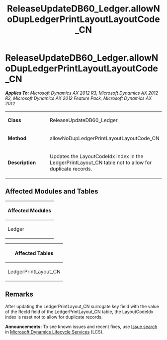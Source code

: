 ﻿---
title: ReleaseUpdateDB60_Ledger.allowNoDupLedgerPrintLayoutLayoutCode_CN
TOCTitle: ReleaseUpdateDB60_Ledger.allowNoDupLedgerPrintLayoutLayoutCode_CN
ms:assetid: 1886defe-ac4c-29ab-b8dc-3aa46e555dd0
ms:mtpsurl: https://msdn.microsoft.com/en-us/library/JJ718609(v=AX.60)
ms:contentKeyID: 49706892
ms.date: 05/18/2015
mtps_version: v=AX.60
---

# ReleaseUpdateDB60\_Ledger.allowNoDupLedgerPrintLayoutLayoutCode\_CN 


_**Applies To:** Microsoft Dynamics AX 2012 R3, Microsoft Dynamics AX 2012 R2, Microsoft Dynamics AX 2012 Feature Pack, Microsoft Dynamics AX 2012_

<table>
<colgroup>
<col style="width: 50%" />
<col style="width: 50%" />
</colgroup>
<tbody>
<tr class="odd">
<td><p><strong>Class</strong></p></td>
<td><p>ReleaseUpdateDB60_Ledger</p></td>
</tr>
<tr class="even">
<td><p><strong>Method</strong></p></td>
<td><p>allowNoDupLedgerPrintLayoutLayoutCode_CN</p></td>
</tr>
<tr class="odd">
<td><p><strong>Description</strong></p></td>
<td><p>Updates the LayoutCodeIdx index in the LedgerPrintLayout_CN table not to allow for duplicate records.</p></td>
</tr>
</tbody>
</table>


## Affected Modules and Tables

<table>
<colgroup>
<col style="width: 100%" />
</colgroup>
<thead>
<tr class="header">
<th><p>Affected Modules</p></th>
</tr>
</thead>
<tbody>
<tr class="odd">
<td><p>Ledger</p></td>
</tr>
</tbody>
</table>


<table>
<colgroup>
<col style="width: 100%" />
</colgroup>
<thead>
<tr class="header">
<th><p>Affected Tables</p></th>
</tr>
</thead>
<tbody>
<tr class="odd">
<td><p>LedgerPrintLayout_CN</p></td>
</tr>
</tbody>
</table>


## Remarks

After updating the LedgerPrintLayout\_CN surrogate key field with the value of the RecId field of the LedgerPrintLayout\_CN table, the LayoutCodeIdx index is reset not to allow for duplicate records.

  
**Announcements:** To see known issues and recent fixes, use [Issue search](http://go.microsoft.com/fwlink/?linkid=389258) in [Microsoft Dynamics Lifecycle Services](http://go.microsoft.com/fwlink/?linkid=306505) (LCS).


